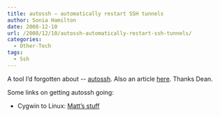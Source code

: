 ```yaml
---
title: autossh – automatically restart SSH tunnels
author: Sonia Hamilton
date: 2008-12-10
url: /2008/12/10/autossh-automatically-restart-ssh-tunnels/
categories:
  - Other-Tech
tags:
  - Ssh
---
```

A tool I&#8217;d forgotten about -- [autossh][1]. Also an article [here][2]. Thanks Dean.

<!--more-->

Some links on getting autossh going:

  * Cygwin to Linux: [Matt&#8217;s stuff][3]

 [1]: http://www.harding.motd.ca/autossh/
 [2]: http://www.linux.com/feature/134133
 [3]: http://www.matthanger.net/2008/04/creating-persistent-ssh-tunnels-in.html
